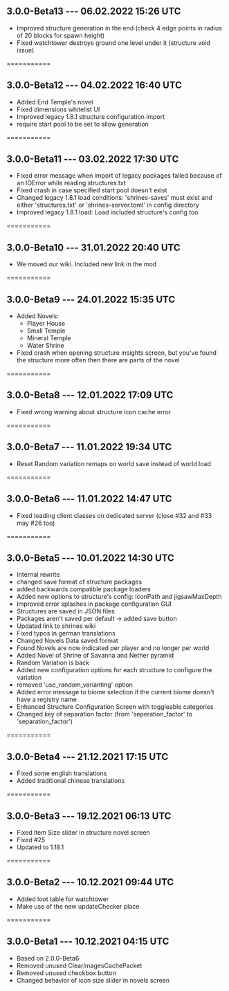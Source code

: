 ## 3.0.0-Beta13 --- 06.02.2022 15:26 UTC

- Improved structure generation in the end (check 4 edge points in radius of 20 blocks for spawn height)
- Fixed watchtower destroys ground one level under it (structure void issue)

===========

## 3.0.0-Beta12 --- 04.02.2022 16:40 UTC

- Added End Temple's novel
- Fixed dimensions whitelist UI
- Improved legacy 1.8.1 structure configuration import
- require start pool to be set to allow generation

===========

## 3.0.0-Beta11 --- 03.02.2022 17:30 UTC

- Fixed error message when import of legacy packages failed because of an IOError while reading structures.txt
- Fixed crash in case specified start pool doesn't exist
- Changed legacy 1.8.1 load conditions: 'shrines-saves' must exist and either 'structures.txt' or 'shrines-server.toml' in config directory
- Improved legacy 1.8.1 load: Load included structure's config too

===========

## 3.0.0-Beta10 --- 31.01.2022 20:40 UTC

- We moved our wiki. Included new link in the mod

===========

## 3.0.0-Beta9 --- 24.01.2022 15:35 UTC

- Added Novels:
    - Player House
    - Small Temple
    - Mineral Temple
    - Water Shrine
- Fixed crash when opening structure insights screen, but you've found the structure more often then there are parts of the novel

===========

## 3.0.0-Beta8 --- 12.01.2022 17:09 UTC

- Fixed wrong warning about structure icon cache error

===========

## 3.0.0-Beta7 --- 11.01.2022 19:34 UTC

- Reset Random variation remaps on world save instead of world load

===========

## 3.0.0-Beta6 --- 11.01.2022 14:47 UTC

- Fixed loading client classes on dedicated server (close #32 and #33 may #26 too)

===========

## 3.0.0-Beta5 --- 10.01.2022 14:30 UTC

- Internal rewrite
- changed save format of structure packages
- added backwards compatible package loaders
- Added new options to structure's config: iconPath and jigsawMaxDepth
- Improved error splashes in package configuration GUI
- Structures are saved in JSON files
- Packages aren't saved per default -> added save button
- Updated link to shrines wiki
- Fixed typos in german translations
- Changed Novels Data saved format
- Found Novels are now indicated per player and no longer per world
- Added Novel of Shrine of Savanna and Nether pyramid
- Random Variation is back
- Added new configuration options for each structure to configure the variation
- removed 'use_random_varianting' option
- Added error message to biome selection if the current biome doesn't have a registry name
- Enhanced Structure Configuration Screen with toggleable categories
- Changed key of separation factor (from 'seperation_factor' to 'separation_factor')

===========

## 3.0.0-Beta4 --- 21.12.2021 17:15 UTC

- Fixed some english translations
- Added traditional chinese translations

===========

## 3.0.0-Beta3 --- 19.12.2021 06:13 UTC

- Fixed item Size slider in structure novel screen
- Fixed #25
- Updated to 1.18.1

===========

## 3.0.0-Beta2 --- 10.12.2021 09:44 UTC

- Added loot table for watchtower
- Make use of the new updateChecker place

===========

## 3.0.0-Beta1 --- 10.12.2021 04:15 UTC

- Based on 2.0.0-Beta6
- Removed unused ClearImagesCachePacket
- Removed unused checkbox button
- Changed behavior of icon size slider in novels screen